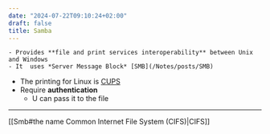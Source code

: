 ```yaml
---
date: "2024-07-22T09:10:24+02:00"
draft: false
title: Samba
---
```


    - Provides **file and print services interoperability** between Unix and Windows
    - It  uses *Server Message Block* [SMB](/Notes/posts/SMB)

-   The printing for Linux is [CUPS](/Notes/posts/CUPS)
-   Require **authentication**
    -   U can pass it to the file

------------------------------------------------------------------------

\[\[Smb#the name Common Internet File System (CIFS)\|CIFS\]\]
